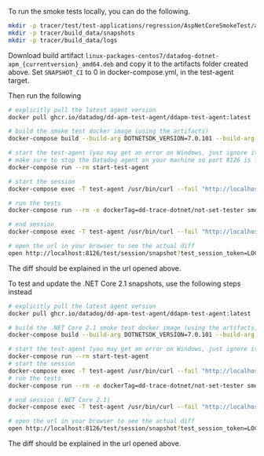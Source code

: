To run the smoke tests locally, you can do the following.

```bash
mkdir -p tracer/test/test-applications/regression/AspNetCoreSmokeTest/artifacts
mkdir -p tracer/build_data/snapshots
mkdir -p tracer/build_data/logs
```

Download build artifact `linux-packages-centos7/datadog-dotnet-apm_{currentversion}_amd64.deb` and copy it to the artifacts folder created above.
Set `SNAPSHOT_CI` to 0 in docker-compose.yml, in the test-agent target.

Then run the following

```bash
# explicitly pull the latest agent version
docker pull ghcr.io/datadog/dd-apm-test-agent/ddapm-test-agent:latest

# build the smoke test docker image (using the artifacts)
docker-compose build --build-arg DOTNETSDK_VERSION=7.0.101 --build-arg RUNTIME_IMAGE=mcr.microsoft.com/dotnet/aspnet:6.0-bullseye-slim --build-arg PUBLISH_FRAMEWORK=net6.0 --build-arg INSTALL_CMD="dpkg -i ./datadog-dotnet-apm*_amd64.deb" smoke-tests

# start the test-agent (you may get an error on Windows, just ignore it)
# make sure to stop the Datadog agent on your machine so port 8126 is free
docker-compose run --rm start-test-agent

# start the session
docker-compose exec -T test-agent /usr/bin/curl --fail "http://localhost:8126/test/session/start?test_session_token=LOCALTEST"

# run the tests
docker-compose run --rm -e dockerTag=dd-trace-dotnet/not-set-tester smoke-tests

# end session
docker-compose exec -T test-agent /usr/bin/curl --fail "http://localhost:8126/test/session/snapshot?test_session_token=LOCALTEST&file=/snapshots/smoke_test_snapshots"

# open the url in your browser to see the actual diff
open http://localhost:8126/test/session/snapshot?test_session_token=LOCALTEST&file=/snapshots/smoke_test_snapshots
```
The diff should be explained in the url opened above.


To test and update the .NET Core 2.1 snapshots, use the following steps instead

```bash
# explicitly pull the latest agent version
docker pull ghcr.io/datadog/dd-apm-test-agent/ddapm-test-agent:latest

# build the .NET Core 2.1 smoke test docker image (using the artifacts)
docker-compose build --build-arg DOTNETSDK_VERSION=7.0.101 --build-arg RUNTIME_IMAGE=mcr.microsoft.com/dotnet/aspnet:2.1-bionic --build-arg PUBLISH_FRAMEWORK=netcoreapp2.1 --build-arg INSTALL_CMD="dpkg -i ./datadog-dotnet-apm*_amd64.deb" smoke-tests

# start the test-agent (you may get an error on Windows, just ignore it)
docker-compose run --rm start-test-agent
# start the session
docker-compose exec -T test-agent /usr/bin/curl --fail "http://localhost:8126/test/session/start?test_session_token=LOCALTEST"
# run the tests
docker-compose run --rm -e dockerTag=dd-trace-dotnet/not-set-tester smoke-tests

# end session (.NET Core 2.1)
docker-compose exec -T test-agent /usr/bin/curl --fail "http://localhost:8126/test/session/snapshot?test_session_token=LOCALTEST&file=/snapshots/smoke_test_snapshots_2_1"

# open the url in your browser to see the actual diff
open http://localhost:8126/test/session/snapshot?test_session_token=LOCALTEST&file=/snapshots/smoke_test_snapshots_2_1
```

The diff should be explained in the url opened above.
